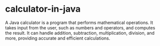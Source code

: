 # calculator-in-java
A Java calculator is a program that performs mathematical operations. It takes input from the user, such as numbers and operators, and computes the result. It can handle addition, subtraction, multiplication, division, and more, providing accurate and efficient calculations.
